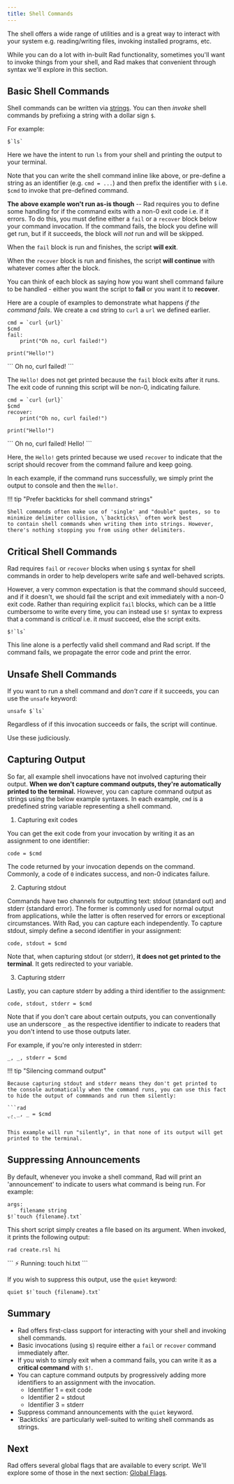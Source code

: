 ```yaml
---
title: Shell Commands
---
```


The shell offers a wide range of utilities and is a great way to interact with your system e.g. reading/writing files, invoking installed programs, etc.

While you can do a lot with in-built Rad functionality, sometimes you'll want to invoke things from your shell, and Rad makes that convenient through  syntax we'll explore in this section.

## Basic Shell Commands

Shell commands can be written via [strings](./basics.md#string). You can then *invoke* shell commands by prefixing a string with a dollar sign `$`.

For example:

```rad
$`ls`
```

Here we have the intent to run `ls` from your shell and printing the output to your terminal.

Note that you can write the shell command inline like above, or pre-define a string as an identifier (e.g. `cmd = ...`) and then prefix the identifier with `$` i.e. `$cmd` to invoke that pre-defined command.

**The above example won't run as-is though** -- Rad requires you to define some handling for if the command exits with a non-0 exit code i.e. if it errors.
To do this, you must define either a `fail` or a `recover` block below your command invocation. If the command fails, the block you define will get run, but if it succeeds, the block will *not* run and will be skipped.

When the `fail` block is run and finishes, the script **will exit**.

When the `recover` block is run and finishes, the script **will continue** with whatever comes after the block.

You can think of each block as saying how you want shell command failure to be handled - either you want the script to **fail** or you want it to **recover**.

Here are a couple of examples to demonstrate what happens *if the command fails*. We create a `cmd` string to `curl` a `url` we defined earlier.

```rad
cmd = `curl {url}`
$cmd
fail:
    print("Oh no, curl failed!")

print("Hello!")
```

<div class="result">
```
Oh no, curl failed!
```
</div>

The `Hello!` does not get printed because the `fail` block exits after it runs.
The exit code of running this script will be non-0, indicating failure.

```rad
cmd = `curl {url}`
$cmd
recover:
    print("Oh no, curl failed!")

print("Hello!")
```

<div class="result">
```
Oh no, curl failed!
Hello!
```
</div>

Here, the `Hello!` gets printed because we used `recover` to indicate that the script should recover from the command failure and keep going.

In each example, if the command runs successfully, we simply print the output to console and then the `Hello!`.

!!! tip "Prefer backticks for shell command strings"

    Shell commands often make use of 'single' and "double" quotes, so to minimize delimiter collision, \`backticks\` often work best
    to contain shell commands when writing them into strings. However, there's nothing stopping you from using other delimiters.

## Critical Shell Commands

Rad requires `fail` or `recover` blocks when using `$` syntax for shell commands in order to help developers write safe and well-behaved scripts.

However, a very common expectation is that the command should succeed, and if it doesn't, we should fail the script and exit immediately with a non-0 exit code. Rather than requiring explicit `fail` blocks, which can be a little cumbersome to write every time, you can instead use `$!` syntax to express that a command is *critical* i.e. it *must* succeed, else the script exits.

```rad
$!`ls`
```

This line alone is a perfectly valid shell command and Rad script. If the command fails, we propagate the error code and print the error.

## Unsafe Shell Commands

If you want to run a shell command and *don't care* if it succeeds, you can use the `unsafe` keyword:

```rad
unsafe $`ls`
```

Regardless of if this invocation succeeds or fails, the script will continue.

Use these judiciously.

[//]: # (todo better terminology? unchecked?)

## Capturing Output

So far, all example shell invocations have not involved capturing their output. **When we don't capture command outputs, they're automatically printed to the terminal.** However, you can capture command output as strings using the below example syntaxes. In each example, `cmd` is a predefined string variable representing a shell command.

1) Capturing exit codes

You can get the exit code from your invocation by writing it as an assignment to one identifier:

```rad
code = $cmd
```

The code returned by your invocation depends on the command. Commonly, a code of `0` indicates success, and non-0 indicates failure.

2) Capturing stdout

Commands have two channels for outputting text: stdout (standard out) and stderr (standard error). The former is commonly used for normal output from applications, while the latter is often reserved for errors or exceptional circumstances. With Rad, you can capture each independently. To capture stdout, simply define a second identifier in your assignment:

```rad
code, stdout = $cmd
```

Note that, when capturing stdout (or stderr), **it does not get printed to the terminal**. It gets redirected to your variable.

3) Capturing stderr

Lastly, you can capture stderr by adding a third identifier to the assignment:

```rad
code, stdout, stderr = $cmd
```

Note that if you don't care about certain outputs, you can conventionally use an underscore `_` as the respective identifier to indicate to readers that you don't intend to use those outputs later.

For example, if you're only interested in stderr:

```rad
_, _, stderr = $cmd
```

!!! tip "Silencing command output"

    Because capturing stdout and stderr means they don't get printed to the console automatically when the command runs, you can use this fact
    to hide the output of commmands and run them silently:

    ```rad
    _, _, _ = $cmd
    ```

    This example will run "silently", in that none of its output will get printed to the terminal.

[//]: # (todo factcheck above: can apps print via other channels than those two?)

## Suppressing Announcements

By default, whenever you invoke a shell command, Rad will print an 'announcement' to indicate to users what command is being run. For example:

```rad title="create.rsl"
args:
    filename string
$!`touch {filename}.txt`
```

This short script simply creates a file based on its argument. When invoked, it prints the following output:

```
rad create.rsl hi
```

<div class="result">
```
⚡️ Running: touch hi.txt
```
</div>

If you wish to suppress this output, use the `quiet` keyword: 

```rad
quiet $!`touch {filename}.txt`
```

## Summary

- Rad offers first-class support for interacting with your shell and invoking shell commands.
- Basic invocations (using `$`) require either a `fail` or `recover` command immediately after.
- If you wish to simply exit when a command fails, you can write it as a **critical command** with `$!`.
- You can capture command outputs by progressively adding more identifiers to an assignment with the invocation.
    - Identifier 1 = exit code 
    - Identifier 2 = stdout 
    - Identifier 3 = stderr
- Suppress command announcements with the `quiet` keyword.
- \`Backticks\` are particularly well-suited to writing shell commands as strings.

## Next

Rad offers several global flags that are available to every script. We'll explore some of those in the next section: [Global Flags](./global-flags.md).
